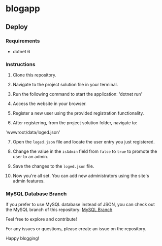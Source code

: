 # blogapp

## Deploy

### Requirements
- dotnet 6

### Instructions
1. Clone this repository.

2. Navigate to the project solution file in your terminal.

3. Run the following command to start the application:
'dotnet run'

4. Access the website in your browser.

5. Register a new user using the provided registration functionality.

6. After registering, from the project solution folder, navigate to:

'wwwroot/data/loged.json'

7. Open the `loged.json` file and locate the user entry you just registered.

8. Change the value in the `isAdmin` field from `false` to `true` to promote the user to an admin.

9. Save the changes to the `loged.json` file.

10. Now you're all set. You can add new administrators using the site's admin features.

### MySQL Database Branch
If you prefer to use MySQL database instead of JSON, you can check out the MySQL branch of this repository:
[MySQL Branch](https://github.com/FGVN/blogapp)

Feel free to explore and contribute!

For any issues or questions, please create an issue on the repository.

Happy blogging!



